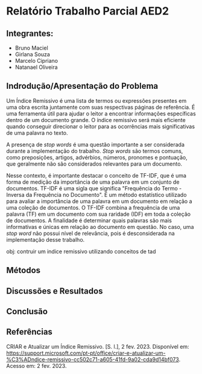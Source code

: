 # Relatório Trabalho Parcial AED2

## Integrantes: 
* Bruno Maciel
* Girlana Souza
* Marcelo Cipriano
* Natanael Oliveira


## Indrodução/Apresentação do Problema 
Um Índice Remissivo é uma lista de termos ou expressões presentes em uma obra escrita juntamente com suas respectivas páginas de referência. É uma ferramenta útil para ajudar o leitor a encontrar informações específicas dentro de um documento grande. O índice remissivo será mais eficiente quando conseguir direcionar o leitor para as ocorrências mais significativas de uma palavra no texto.

A presença de *stop words* é uma questão importante a ser considerada durante a implementação do trabalho. *Stop words* são termos comuns, como preposições, artigos, advérbios, números, pronomes e pontuação, que geralmente não são considerados relevantes para um documento. 

Nesse contexto, é importante destacar o conceito de TF-IDF, que é uma forma de medição da importância de uma palavra em um conjunto de documentos. TF-IDF é uma sigla que significa "Frequência do Termo - Inversa da Frequência no Documento". É um método estatístico utilizado para avaliar a importância de uma palavra em um documento em relação a uma coleção de documentos. O TF-IDF combina a frequência de uma palavra (TF) em um documento com sua raridade (IDF) em toda a coleção de documentos. A finalidade é determinar quais palavras são mais informativas e únicas em relação ao documento em questão. No caso, uma *stop word* não possui nível de relevância, pois é desconsiderada na implementação desse trabalho. 


obj: contruir um indice remissivo utilizando conceitos de tad


## Métodos

## Discussões e Resultados 
## Conclusão 

## Referências
CRIAR e Atualizar um Índice Remissivo. [S. l.], 2 fev. 2023. Disponível em: https://support.microsoft.com/pt-pt/office/criar-e-atualizar-um-%C3%ADndice-remissivo-cc502c71-a605-41fd-9a02-cda9d14bf073. Acesso em: 2 fev. 2023.
